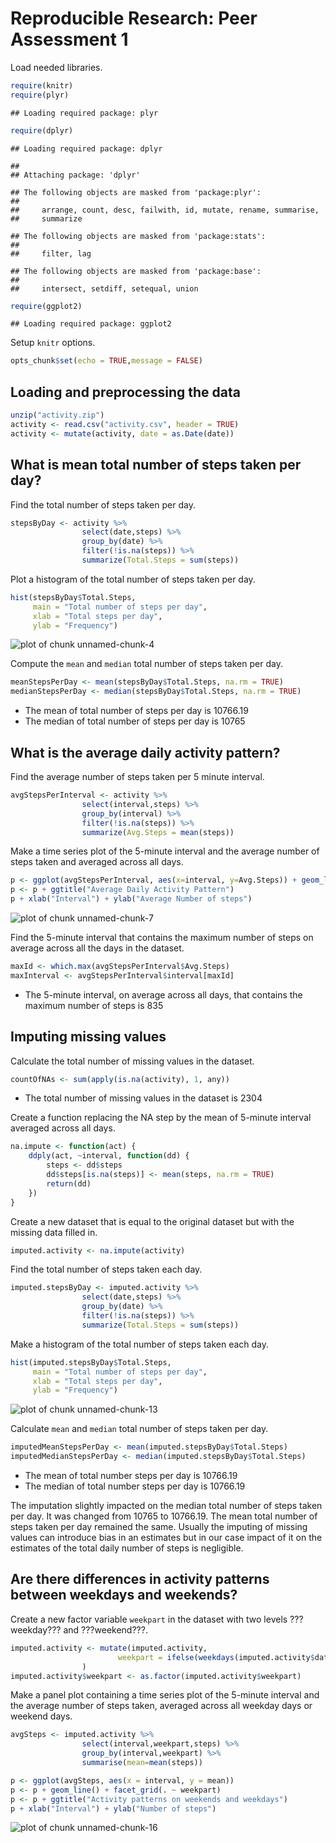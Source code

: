 # Reproducible Research: Peer Assessment 1


Load needed libraries.

```r
require(knitr)
require(plyr)
```

```
## Loading required package: plyr
```

```r
require(dplyr)
```

```
## Loading required package: dplyr
```

```
## 
## Attaching package: 'dplyr'
```

```
## The following objects are masked from 'package:plyr':
## 
##     arrange, count, desc, failwith, id, mutate, rename, summarise,
##     summarize
```

```
## The following objects are masked from 'package:stats':
## 
##     filter, lag
```

```
## The following objects are masked from 'package:base':
## 
##     intersect, setdiff, setequal, union
```

```r
require(ggplot2)
```

```
## Loading required package: ggplot2
```

Setup `knitr` options.

```r
opts_chunk$set(echo = TRUE,message = FALSE)
```


## Loading and preprocessing the data


```r
unzip("activity.zip")
activity <- read.csv("activity.csv", header = TRUE)
activity <- mutate(activity, date = as.Date(date))
```

## What is mean total number of steps taken per day?

Find the total number of steps taken per day.

```r
stepsByDay <- activity %>%
                select(date,steps) %>%
                group_by(date) %>%
                filter(!is.na(steps)) %>%
                summarize(Total.Steps = sum(steps))
```

Plot a histogram of the total number of steps taken per day.

```r
hist(stepsByDay$Total.Steps,
     main = "Total number of steps per day",
     xlab = "Total steps per day",
     ylab = "Frequency")
```

![plot of chunk unnamed-chunk-4](figure/unnamed-chunk-4-1.png)

Compute the `mean` and `median` total number of steps taken per day.

```r
meanStepsPerDay <- mean(stepsByDay$Total.Steps, na.rm = TRUE)
medianStepsPerDay <- median(stepsByDay$Total.Steps, na.rm = TRUE)
```

- The mean of total number of steps per day is 10766.19
- The median of total number of steps per day is 10765

## What is the average daily activity pattern?

Find the average number of steps taken per 5 minute interval.

```r
avgStepsPerInterval <- activity %>%
                select(interval,steps) %>%
                group_by(interval) %>%
                filter(!is.na(steps)) %>%
                summarize(Avg.Steps = mean(steps))
```

Make a time series plot of the 5-minute interval and the average number of steps taken  and averaged across all days.

```r
p <- ggplot(avgStepsPerInterval, aes(x=interval, y=Avg.Steps)) + geom_line()
p <- p + ggtitle("Average Daily Activity Pattern")
p + xlab("Interval") + ylab("Average Number of steps")
```

![plot of chunk unnamed-chunk-7](figure/unnamed-chunk-7-1.png)

Find the 5-minute interval that contains the maximum number of steps on average across all the days in the dataset.

```r
maxId <- which.max(avgStepsPerInterval$Avg.Steps)
maxInterval <- avgStepsPerInterval$interval[maxId]
```

- The 5-minute interval, on average across all days, that contains the maximum number of steps is 835

## Imputing missing values

Calculate the total number of missing values in the dataset.

```r
countOfNAs <- sum(apply(is.na(activity), 1, any))
```

- The total number of missing values in the dataset is 2304

Create a function replacing the NA step by the mean of 5-minute interval averaged across all days.

```r
na.impute <- function(act) {
    ddply(act, ~interval, function(dd) {
        steps <- dd$steps
        dd$steps[is.na(steps)] <- mean(steps, na.rm = TRUE)
        return(dd)
    })
}
```

Create a new dataset that is equal to the original dataset but with the missing data filled in.

```r
imputed.activity <- na.impute(activity)
```

Find the total number of steps taken each day.

```r
imputed.stepsByDay <- imputed.activity %>%
                select(date,steps) %>%
                group_by(date) %>%
                filter(!is.na(steps)) %>%
                summarize(Total.Steps = sum(steps))
```

Make a histogram of the total number of steps taken each day.

```r
hist(imputed.stepsByDay$Total.Steps,
     main = "Total number of steps per day",
     xlab = "Total steps per day",
     ylab = "Frequency")
```

![plot of chunk unnamed-chunk-13](figure/unnamed-chunk-13-1.png)

Calculate `mean` and `median` total number of steps taken per day.

```r
imputedMeanStepsPerDay <- mean(imputed.stepsByDay$Total.Steps)
imputedMedianStepsPerDay <- median(imputed.stepsByDay$Total.Steps)
```

- The mean of total number steps per day is 
10766.19
- The median of total number steps per day is 
10766.19

The imputation slightly impacted on the median total number of steps taken per day. It was changed from 10765 to 10766.19. The mean total number of steps taken per day remained the same. Usually the imputing of missing values can introduce bias in an estimates but in our case impact of it on the estimates of the total daily number of steps is negligible.

## Are there differences in activity patterns between weekdays and weekends?

Create a new factor variable `weekpart` in the dataset with two levels ???weekday??? and ???weekend???.

```r
imputed.activity <- mutate(imputed.activity,
                        weekpart = ifelse(weekdays(imputed.activity$date,abbreviate = TRUE) %in% c("Sat","Sun"),"Weekend","Weekday")
                )
imputed.activity$weekpart <- as.factor(imputed.activity$weekpart)
```

Make a panel plot containing a time series plot of the 5-minute interval and the average number of steps taken, averaged across all weekday days or weekend days.

```r
avgSteps <- imputed.activity %>%
                select(interval,weekpart,steps) %>%
                group_by(interval,weekpart) %>%
                summarise(mean=mean(steps))

p <- ggplot(avgSteps, aes(x = interval, y = mean))
p <- p + geom_line() + facet_grid(. ~ weekpart)
p <- p + ggtitle("Activity patterns on weekends and weekdays")
p + xlab("Interval") + ylab("Number of steps")
```

![plot of chunk unnamed-chunk-16](figure/unnamed-chunk-16-1.png)
